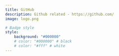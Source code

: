 ```yaml
---
title: GitHub
description: Github related - https://github.com/
image: logo.png

# Badge style
style:
    background: "#000000" 
    # color: "#000000" # black
    # color: "#fff" # white
---
```


